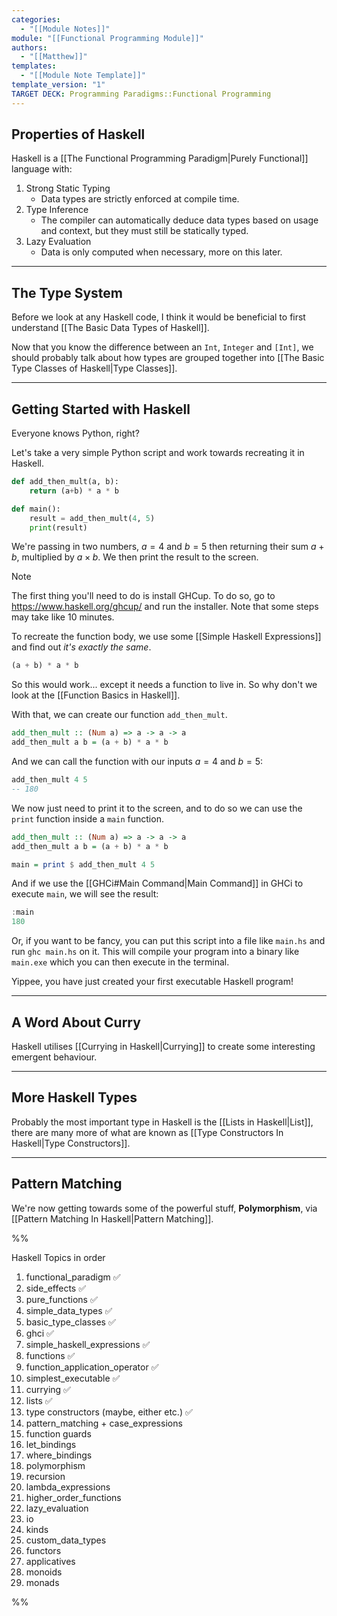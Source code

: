 ```yaml
---
categories:
  - "[[Module Notes]]"
module: "[[Functional Programming Module]]"
authors:
  - "[[Matthew]]"
templates:
  - "[[Module Note Template]]"
template_version: "1"
TARGET DECK: Programming Paradigms::Functional Programming
---
```

## Properties of Haskell

Haskell is a [[The Functional Programming Paradigm|Purely Functional]] language with:

1. Strong Static Typing
	- Data types are strictly enforced at compile time.
2. Type Inference
	- The compiler can automatically deduce data types based on usage and context, but they must still be statically typed.
3. Lazy Evaluation
	- Data is only computed when necessary, more on this later.

---

## The Type System

Before we look at any Haskell code, I think it would be beneficial to first understand [[The Basic Data Types of Haskell]].

Now that you know the difference between an `Int`, `Integer` and `[Int]`, we should probably talk about how types are grouped together into [[The Basic Type Classes of Haskell|Type Classes]].

---

## Getting Started with Haskell

Everyone knows Python, right?

Let's take a very simple Python script and work towards recreating it in Haskell.

```Python
def add_then_mult(a, b):
	return (a+b) * a * b

def main():
	result = add_then_mult(4, 5)
	print(result)
```

We're passing in two numbers, $a=4$ and $b=5$ then returning their sum $a+b$, multiplied by $a \times b$. We then print the result to the screen.

> [!NOTE]
> The first thing you'll need to do is install GHCup. To do so, go to https://www.haskell.org/ghcup/ and run the installer. Note that some steps may take like 10 minutes.

To recreate the function body, we use some [[Simple Haskell Expressions]] and find out *it's exactly the same*.

```Haskell
(a + b) * a * b
```

So this would work... except it needs a function to live in. So why don't we look at the [[Function Basics in Haskell]].

With that, we can create our function `add_then_mult`.

```Haskell
add_then_mult :: (Num a) => a -> a -> a
add_then_mult a b = (a + b) * a * b
```

And we can call the function with our inputs $a=4$ and $b=5$:

```Haskell
add_then_mult 4 5
-- 180
```

We now just need to print it to the screen, and to do so we can use the `print` function inside a `main` function.

```Haskell
add_then_mult :: (Num a) => a -> a -> a
add_then_mult a b = (a + b) * a * b

main = print $ add_then_mult 4 5
```

And if we use the [[GHCi#Main Command|Main Command]] in GHCi to execute `main`, we will see the result:

```Haskell
:main
180
```

Or, if you want to be fancy, you can put this script into a file like `main.hs` and run `ghc main.hs` on it. This will compile your program into a binary like `main.exe` which you can then execute in the terminal.

Yippee, you have just created your first executable Haskell program!

---

## A Word About Curry

Haskell utilises [[Currying in Haskell|Currying]] to create some interesting emergent behaviour.

---

## More Haskell Types

Probably the most important type in Haskell is the [[Lists in Haskell|List]], there are many more of what are known as [[Type Constructors In Haskell|Type Constructors]].

---

## Pattern Matching

We're now getting towards some of the powerful stuff, **Polymorphism**, via [[Pattern Matching In Haskell|Pattern Matching]].















%%

Haskell Topics in order

1. functional_paradigm ✅
2. side_effects ✅
3. pure_functions ✅
4. simple_data_types ✅
5. basic_type_classes ✅
6. ghci ✅
7. simple_haskell_expressions ✅
8. functions ✅
9. function_application_operator ✅
10. simplest_executable ✅
11. currying ✅
12. lists ✅
13. type constructors (maybe, either etc.) ✅
14. pattern_matching + case_expressions
15. function guards
16. let_bindings
17. where_bindings
18. polymorphism
19. recursion
20. lambda_expressions
21. higher_order_functions
22. lazy_evaluation
23. io
24. kinds
25. custom_data_types
26. functors
27. applicatives
28. monoids
29. monads 

%%
